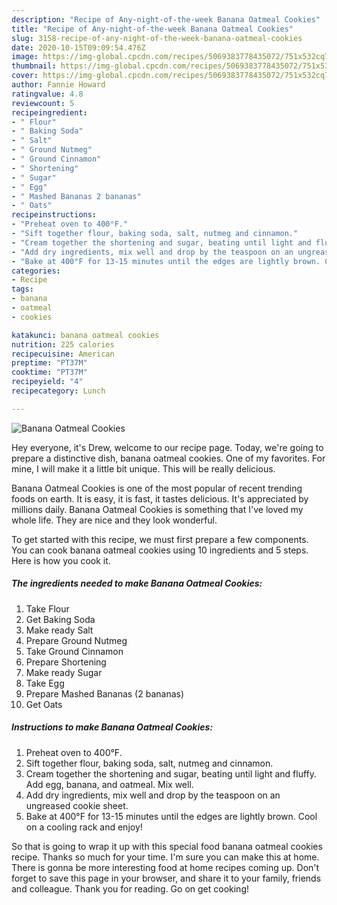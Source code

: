 ```yaml
---
description: "Recipe of Any-night-of-the-week Banana Oatmeal Cookies"
title: "Recipe of Any-night-of-the-week Banana Oatmeal Cookies"
slug: 3158-recipe-of-any-night-of-the-week-banana-oatmeal-cookies
date: 2020-10-15T09:09:54.476Z
image: https://img-global.cpcdn.com/recipes/5069383778435072/751x532cq70/banana-oatmeal-cookies-recipe-main-photo.jpg
thumbnail: https://img-global.cpcdn.com/recipes/5069383778435072/751x532cq70/banana-oatmeal-cookies-recipe-main-photo.jpg
cover: https://img-global.cpcdn.com/recipes/5069383778435072/751x532cq70/banana-oatmeal-cookies-recipe-main-photo.jpg
author: Fannie Howard
ratingvalue: 4.8
reviewcount: 5
recipeingredient:
- " Flour"
- " Baking Soda"
- " Salt"
- " Ground Nutmeg"
- " Ground Cinnamon"
- " Shortening"
- " Sugar"
- " Egg"
- " Mashed Bananas 2 bananas"
- " Oats"
recipeinstructions:
- "Preheat oven to 400°F."
- "Sift together flour, baking soda, salt, nutmeg and cinnamon."
- "Cream together the shortening and sugar, beating until light and fluffy. Add egg, banana, and oatmeal. Mix well."
- "Add dry ingredients, mix well and drop by the teaspoon on an ungreased cookie sheet."
- "Bake at 400°F for 13-15 minutes until the edges are lightly brown. Cool on a cooling rack and enjoy!"
categories:
- Recipe
tags:
- banana
- oatmeal
- cookies

katakunci: banana oatmeal cookies 
nutrition: 225 calories
recipecuisine: American
preptime: "PT37M"
cooktime: "PT37M"
recipeyield: "4"
recipecategory: Lunch

---
```



![Banana Oatmeal Cookies](https://img-global.cpcdn.com/recipes/5069383778435072/751x532cq70/banana-oatmeal-cookies-recipe-main-photo.jpg)

Hey everyone, it's Drew, welcome to our recipe page. Today, we're going to prepare a distinctive dish, banana oatmeal cookies. One of my favorites. For mine, I will make it a little bit unique. This will be really delicious.

Banana Oatmeal Cookies is one of the most popular of recent trending foods on earth. It is easy, it is fast, it tastes delicious. It's appreciated by millions daily. Banana Oatmeal Cookies is something that I've loved my whole life. They are nice and they look wonderful.




To get started with this recipe, we must first prepare a few components. You can cook banana oatmeal cookies using 10 ingredients and 5 steps. Here is how you cook it.

<!--inarticleads1-->

##### The ingredients needed to make Banana Oatmeal Cookies:

1. Take  Flour
1. Get  Baking Soda
1. Make ready  Salt
1. Prepare  Ground Nutmeg
1. Take  Ground Cinnamon
1. Prepare  Shortening
1. Make ready  Sugar
1. Take  Egg
1. Prepare  Mashed Bananas (2 bananas)
1. Get  Oats




<!--inarticleads2-->

##### Instructions to make Banana Oatmeal Cookies:

1. Preheat oven to 400°F.
1. Sift together flour, baking soda, salt, nutmeg and cinnamon.
1. Cream together the shortening and sugar, beating until light and fluffy. Add egg, banana, and oatmeal. Mix well.
1. Add dry ingredients, mix well and drop by the teaspoon on an ungreased cookie sheet.
1. Bake at 400°F for 13-15 minutes until the edges are lightly brown. Cool on a cooling rack and enjoy!




So that is going to wrap it up with this special food banana oatmeal cookies recipe. Thanks so much for your time. I'm sure you can make this at home. There is gonna be more interesting food at home recipes coming up. Don't forget to save this page in your browser, and share it to your family, friends and colleague. Thank you for reading. Go on get cooking!
